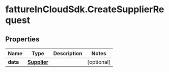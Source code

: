 # fattureInCloudSdk.CreateSupplierRequest

## Properties

Name | Type | Description | Notes
------------ | ------------- | ------------- | -------------
**data** | [**Supplier**](Supplier.md) |  | [optional] 


